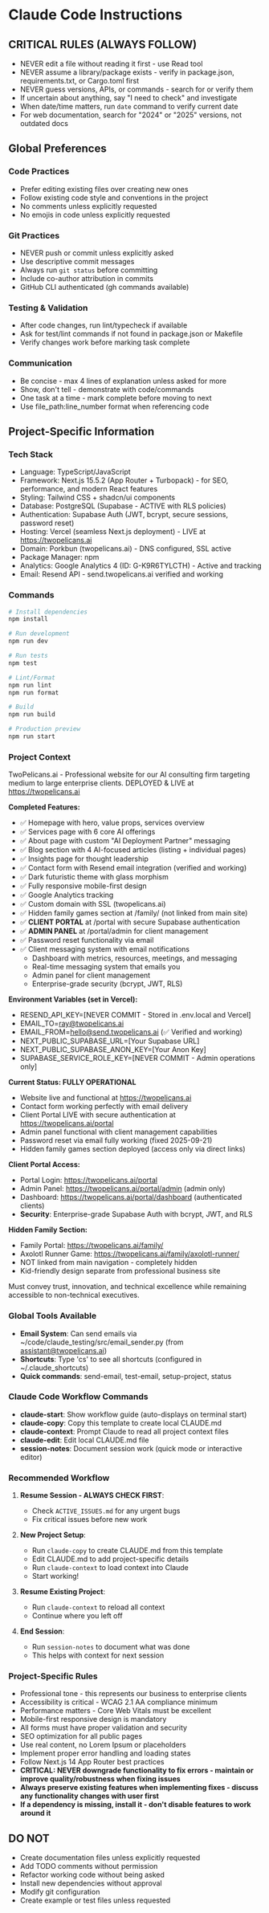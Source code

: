 # Claude Code Instructions

## CRITICAL RULES (ALWAYS FOLLOW)
- NEVER edit a file without reading it first - use Read tool
- NEVER assume a library/package exists - verify in package.json, requirements.txt, or Cargo.toml first
- NEVER guess versions, APIs, or commands - search for or verify them
- If uncertain about anything, say "I need to check" and investigate
- When date/time matters, run `date` command to verify current date
- For web documentation, search for "2024" or "2025" versions, not outdated docs

## Global Preferences
### Code Practices
- Prefer editing existing files over creating new ones
- Follow existing code style and conventions in the project
- No comments unless explicitly requested
- No emojis in code unless explicitly requested

### Git Practices  
- NEVER push or commit unless explicitly asked
- Use descriptive commit messages
- Always run `git status` before committing
- Include co-author attribution in commits
- GitHub CLI authenticated (gh commands available)

### Testing & Validation
- After code changes, run lint/typecheck if available
- Ask for test/lint commands if not found in package.json or Makefile
- Verify changes work before marking task complete

### Communication
- Be concise - max 4 lines of explanation unless asked for more
- Show, don't tell - demonstrate with code/commands
- One task at a time - mark complete before moving to next
- Use file_path:line_number format when referencing code

## Project-Specific Information
<!-- CUSTOMIZE THIS SECTION PER PROJECT -->

### Tech Stack
- Language: TypeScript/JavaScript
- Framework: Next.js 15.5.2 (App Router + Turbopack) - for SEO, performance, and modern React features
- Styling: Tailwind CSS + shadcn/ui components
- Database: PostgreSQL (Supabase - ACTIVE with RLS policies)
- Authentication: Supabase Auth (JWT, bcrypt, secure sessions, password reset)
- Hosting: Vercel (seamless Next.js deployment) - LIVE at https://twopelicans.ai
- Domain: Porkbun (twopelicans.ai) - DNS configured, SSL active
- Package Manager: npm
- Analytics: Google Analytics 4 (ID: G-K9R6TYLCTH) - Active and tracking
- Email: Resend API - send.twopelicans.ai verified and working

### Commands
```bash
# Install dependencies
npm install

# Run development
npm run dev

# Run tests
npm test

# Lint/Format
npm run lint
npm run format

# Build
npm run build

# Production preview
npm run start
```

### Project Context
TwoPelicans.ai - Professional website for our AI consulting firm targeting medium to large enterprise clients.
DEPLOYED & LIVE at https://twopelicans.ai

**Completed Features:**
- ✅ Homepage with hero, value props, services overview
- ✅ Services page with 6 core AI offerings
- ✅ About page with custom "AI Deployment Partner" messaging
- ✅ Blog section with 4 AI-focused articles (listing + individual pages)
- ✅ Insights page for thought leadership
- ✅ Contact form with Resend email integration (verified and working)
- ✅ Dark futuristic theme with glass morphism
- ✅ Fully responsive mobile-first design
- ✅ Google Analytics tracking
- ✅ Custom domain with SSL (twopelicans.ai)
- ✅ Hidden family games section at /family/ (not linked from main site)
- ✅ **CLIENT PORTAL** at /portal with secure Supabase authentication
- ✅ **ADMIN PANEL** at /portal/admin for client management
- ✅ Password reset functionality via email
- ✅ Client messaging system with email notifications
  - Dashboard with metrics, resources, meetings, and messaging
  - Real-time messaging system that emails you
  - Admin panel for client management
  - Enterprise-grade security (bcrypt, JWT, RLS)

**Environment Variables (set in Vercel):**
- RESEND_API_KEY=[NEVER COMMIT - Stored in .env.local and Vercel]
- EMAIL_TO=ray@twopelicans.ai
- EMAIL_FROM=hello@send.twopelicans.ai (✅ Verified and working)
- NEXT_PUBLIC_SUPABASE_URL=[Your Supabase URL]
- NEXT_PUBLIC_SUPABASE_ANON_KEY=[Your Anon Key]
- SUPABASE_SERVICE_ROLE_KEY=[NEVER COMMIT - Admin operations only]

**Current Status: FULLY OPERATIONAL**
- Website live and functional at https://twopelicans.ai
- Contact form working perfectly with email delivery
- Client Portal LIVE with secure authentication at https://twopelicans.ai/portal
- Admin panel functional with client management capabilities
- Password reset via email fully working (fixed 2025-09-21)
- Hidden family games section deployed (access only via direct links)

**Client Portal Access:**
- Portal Login: https://twopelicans.ai/portal
- Admin Panel: https://twopelicans.ai/portal/admin (admin only)
- Dashboard: https://twopelicans.ai/portal/dashboard (authenticated clients)
- **Security**: Enterprise-grade Supabase Auth with bcrypt, JWT, and RLS

**Hidden Family Section:**
- Family Portal: https://twopelicans.ai/family/
- Axolotl Runner Game: https://twopelicans.ai/family/axolotl-runner/
- NOT linked from main navigation - completely hidden
- Kid-friendly design separate from professional business site

Must convey trust, innovation, and technical excellence while remaining accessible to non-technical executives.

### Global Tools Available
- **Email System**: Can send emails via ~/code/claude_testing/src/email_sender.py (from assistant@twopelicans.ai)
- **Shortcuts**: Type 'cs' to see all shortcuts (configured in ~/.claude_shortcuts)
- **Quick commands**: send-email, test-email, setup-project, status

### Claude Code Workflow Commands
- **claude-start**: Show workflow guide (auto-displays on terminal start)
- **claude-copy**: Copy this template to create local CLAUDE.md
- **claude-context**: Prompt Claude to read all project context files
- **claude-edit**: Edit local CLAUDE.md file
- **session-notes**: Document session work (quick mode or interactive editor)

### Recommended Workflow
1. **Resume Session - ALWAYS CHECK FIRST**:
   - Check `ACTIVE_ISSUES.md` for any urgent bugs
   - Fix critical issues before new work

2. **New Project Setup**:
   - Run `claude-copy` to create CLAUDE.md from this template
   - Edit CLAUDE.md to add project-specific details
   - Run `claude-context` to load context into Claude
   - Start working!

2. **Resume Existing Project**:
   - Run `claude-context` to reload all context
   - Continue where you left off

3. **End Session**:
   - Run `session-notes` to document what was done
   - This helps with context for next session

### Project-Specific Rules
- Professional tone - this represents our business to enterprise clients
- Accessibility is critical - WCAG 2.1 AA compliance minimum
- Performance matters - Core Web Vitals must be excellent
- Mobile-first responsive design is mandatory
- All forms must have proper validation and security
- SEO optimization for all public pages
- Use real content, no Lorem Ipsum or placeholders
- Implement proper error handling and loading states
- Follow Next.js 14 App Router best practices
- **CRITICAL: NEVER downgrade functionality to fix errors - maintain or improve quality/robustness when fixing issues**
- **Always preserve existing features when implementing fixes - discuss any functionality changes with user first**
- **If a dependency is missing, install it - don't disable features to work around it**

## DO NOT
- Create documentation files unless explicitly requested
- Add TODO comments without permission  
- Refactor working code without being asked
- Install new dependencies without approval
- Modify git configuration
- Create example or test files unless requested